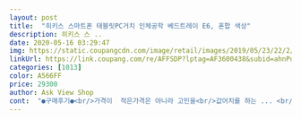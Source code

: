 ```yaml
---
layout: post 
title:  "히키스 스마트폰 태블릿PC거치 인체공학 베드트레이 E6, 혼합 색상" 
description: 히키스 스 ..
date: 2020-05-16 03:29:47 
img: https://static.coupangcdn.com/image/retail/images/2019/05/23/22/2/2f0b64f4-f23e-45b5-9dea-fc463c0ac018.jpg 
linkUrl: https://link.coupang.com/re/AFFSDP?lptag=AF3600438&subid=ahnPublicAsk&pageKey=227601377&itemId=721198240&vendorItemId=4824396434&traceid=V0-113-cc914e288cbce34c 
categories: [1013] 
color: A566FF 
price: 29300 
author: Ask View Shop 
cont:  "●구매후기●<br/>가격이  적은가격은 아니라 고민을<br/>값어치를 하는 ... <br/>간만에 아주 마음에 드는 제품을 구매했네요!<br/>거리길래  여기제품을딸아이에게 보여주며 가격이있는제품이  나을꺼같다고 추천했어요<br/>그리고 다른 저렴이 제품들은 무게 하중 버티는게 약해서  휘꾸덩 한다고 그런 평을 봤는데... <br/><br/>그리고 침대뿐만아니라 바닥에서도 간단히 다과책상으로도 굿입니다<br/>노트북을 한다거나 일기를 쓴다거나 간단하게 공부한다거나 독서를 하기에는 무리가 없습니다.<br/><br/>밥을 먹을 수는 있지만 액체의 경우 신경을 써야합니다.<br/> 베드테이블이 견고하더라도 침대는 푹신하기 때문에 기울어지기 때문입니다.<br/><br/>배송 받아보니  상품평이 괜히 좋은게 아니더라고요 냄새도  안나요  ㅋㆍㅋ<br/>배송이 빨라서 좋았습니다.<br/> 베드테이블의 높이가 약간 높아 아쉽지만 그래도 큰 불편없이 쓸만합니다.<br/><br/>생각보다 크기가 좀 있는데, 무게가 가볍고 좋네요.<br/> 넓직하고 전체 높이가 높아서 다리도 편하고, 또 접었다 폈다 하기 용이한데다가 다리 끝에 실리콘 처리되어서 밀리거나 끌리는 소리도 안나네요! 이게 제일 마음에 듭니다!<br/>안정적이랄까 침대에서 딸아이가 책도보고 그림도그리는데 책상이필요하다고  여기저기 인터넷 뒤적<br/>오 이것 아주 물건입니다!<br/>이 회사 제품은 가격은 좀 있으나 미끄러지지도 않고 어느 정도 무거운 것도 버틴다고 하길래 구매하게 되었습니다<br/>이거 말고 독서대랑 필통,핸드폰 거치대 있는 제품을 먼저 봤었는데 굳이 거기까진 필요 없고 노트북에 책 한권 정도만 놓을 수 있음 좋겠더라고요.<br/><br/>잘 쓸께요!<br/>전에 쓰던 미니 밥상 코팅이 벗겨지고 끌리는 소리가 좀 신경쓰여서 찾아보고 있었거든요.<br/><br/>크기도 슈퍼싱글에 쓰기 딱 좋습니다.<br/><br/>팔 닿는 부분도 매끄럽게 해놔서 무리가 덜 갑니다! 이런게 인체공학적 설계인가 봅니다 ㅋ<br/>하긴했어요  그런데 침대에서쓰기 괜찮아요 일단 가벼워서좋고요<br/>" 
---
```

